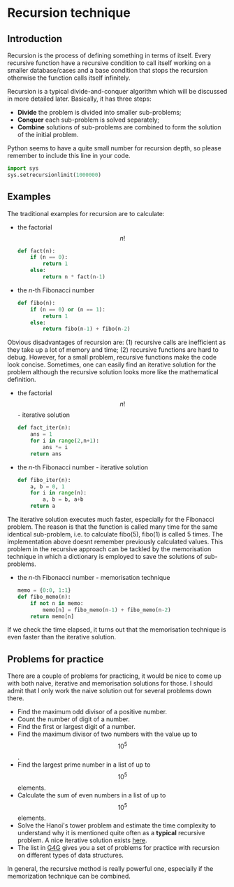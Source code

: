 # Recursion technique

## Introduction

Recursion is the process of defining something in terms of itself. Every recursive function have a recursive condition to call itself working on a smaller database/cases and a base condition that stops the recursion otherwise the function calls itself infinitely.

Recursion is a typical divide-and-conquer algorithm which will be discussed in more detailed later. Basically, it has three steps:

* **Divide** the problem is divided into smaller sub-problems;
* **Conquer** each sub-problem is solved separately;
* **Combine** solutions of sub-problems are combined to form the solution of the initial problem. 

Python seems to have a quite small number for recursion depth, so please remember to include this line in your code.

```python
import sys
sys.setrecursionlimit(1000000)
```

## Examples
The traditional examples for recursion are to calculate:

* the factorial $$n!$$

  ```python
  def fact(n):
      if (n == 0):
          return 1
      else:
          return n * fact(n-1)
  ```

* the _n_-th Fibonacci number

  ```python
  def fibo(n):
      if (n == 0) or (n == 1):
          return 1
      else:
          return fibo(n-1) + fibo(n-2)
  ```

Obvious disadvantages of recursion are: \(1\) recursive calls are inefficient as they take up a lot of memory and time; \(2\) recursive functions are hard to debug. However, for a small problem, recursive functions make the code look concise. Sometimes, one can easily find an iterative solution for the problem although the recursive solution looks more like the mathematical definition.

* the factorial $$n!$$ - iterative solution

  ```python
  def fact_iter(n):
      ans = 1
      for i in range(2,n+1):
          ans *= i    
      return ans
  ```

* the _n_-th Fibonacci number - iterative solution

  ```python
  def fibo_iter(n):
      a, b = 0, 1
      for i in range(n):
          a, b = b, a+b
      return a
  ```

The iterative solution executes much faster, especially for the Fibonacci problem. The reason is that the function is called many time for the same identical sub-problem, i.e. to calculate fibo\(5\), fibo\(1\) is called 5 times. The implementation above doesnt remember previously calculated values. This problem in the recursive approach can be tackled by the memorisation technique in which a dictionary is employed to save the solutions of sub-problems.

* the _n_-th Fibonacci number - memorisation technique

  ```python
  memo = {0:0, 1:1}
  def fibo_memo(n):
      if not n in memo:
          memo[n] = fibo_memo(n-1) + fibo_memo(n-2)
      return memo[n]
  ```

If we check the time elapsed, it turns out that the memorisation technique is even faster than the iterative solution.

## Problems for practice

There are a couple of problems for practicing, it would be nice to come up with both naive, iterative and memorisation solutions for those. I should admit that I only work the naive solution out for several problems down there.

* Find the maximum odd divisor of a positive number. 
* Count the number of digit of a number.
* Find the first or largest digit of a number.
* Find the maximum divisor of two numbers with the value up to $$10^5$$.
* Find the largest prime number in a list of up to $$10^5$$ elements.
* Calculate the sum of even numbers in a list of up to $$10^5$$ elements.
* Solve the Hanoi's tower problem and estimate the time complexity to understand why it is mentioned quite often as a **typical** recursive problem. A nice iterative solution exists [here](https://en.wikipedia.org/wiki/Tower_of_Hanoi#Iterative_solution). 
* The list in [G4G](https://www.geeksforgeeks.org/recursion-practice-problems-solutions/) gives you a set of problems for practice with recursion on different types of data structures.

In general, the recursive method is really powerful one, especially if the memorization technique can be combined.

